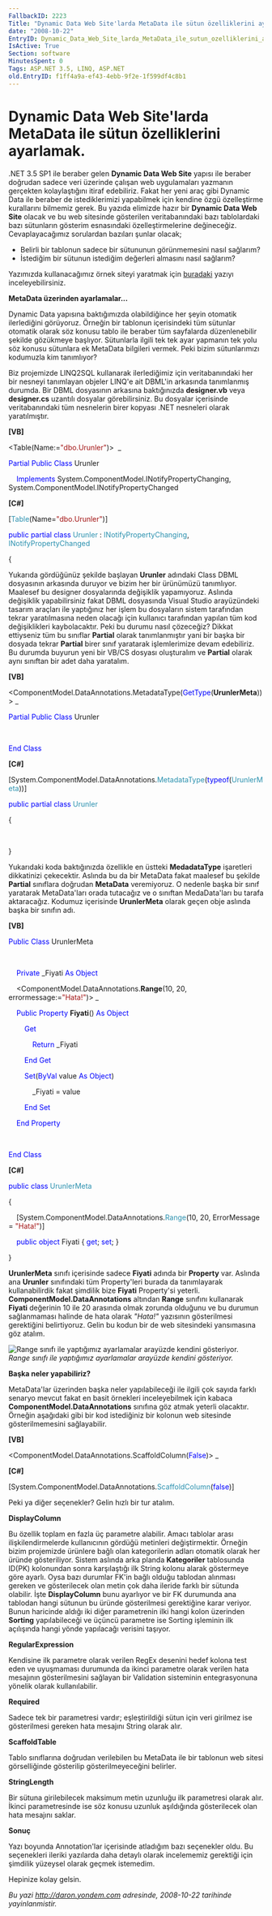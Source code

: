 ```yaml
---
FallbackID: 2223
Title: "Dynamic Data Web Site'larda MetaData ile sütun özelliklerini ayarlamak."
date: "2008-10-22"
EntryID: Dynamic_Data_Web_Site_larda_MetaData_ile_sutun_ozelliklerini_ayarlamak
IsActive: True
Section: software
MinutesSpent: 0
Tags: ASP.NET 3.5, LINQ, ASP.NET
old.EntryID: f1ff4a9a-ef43-4ebb-9f2e-1f599df4c8b1
---
```

# Dynamic Data Web Site'larda MetaData ile sütun özelliklerini ayarlamak.
.NET 3.5 SP1 ile beraber gelen **Dynamic Data Web Site** yapısı ile
beraber doğrudan sadece veri üzerinde çalışan web uygulamaları yazmanın
gerçekten kolaylaştığını itiraf edebiliriz. Fakat her yeni araç gibi
Dynamic Data ile beraber de istediklerimizi yapabilmek için kendine özgü
özelleştirme kurallarını bilmemiz gerek. Bu yazıda elimizde hazır bir
**Dynamic Data Web Site** olacak ve bu web sitesinde gösterilen
veritabanındaki bazı tablolardaki bazı sütunların gösterim esnasındaki
özelleştirmelerine değineceğiz. Cevaplayacağımız sorulardan bazıları
şunlar olacak;

-   Belirli bir tablonun sadece bir sütununun görünmemesini nasıl
    sağlarım?
-   İstediğim bir sütunun istediğim değerleri almasını nasıl sağlarım?

Yazımızda kullanacağımız örnek siteyi yaratmak için
[buradaki](http://daron.yondem.com/tr/post/a562c8ca-165a-41ba-b82b-0996aa8ea267)
yazıyı inceleyebilirsiniz.

**MetaData üzerinden ayarlamalar...**

Dynamic Data yapısına baktığımızda olabildiğince her şeyin otomatik
ilerlediğini görüyoruz. Örneğin bir tablonun içerisindeki tüm sütunlar
otomatik olarak söz konusu tablo ile beraber tüm sayfalarda
düzenlenebilir şekilde gözükmeye başlıyor. Sütunlarla ilgili tek tek
ayar yapmanın tek yolu söz konusu sütunlara ek MetaData bilgileri
vermek. Peki bizim sütunlarımızı kodumuzla kim tanımlıyor?

Biz projemizde LINQ2SQL kullanarak ilerlediğimiz için veritabanındaki
her bir nesneyi tanımlayan objeler LINQ'e ait DBML'in arkasında
tanımlanmış durumda. Bir DBML dosyasının arkasına baktığınızda
**designer.vb** veya **designer.cs** uzantılı dosyalar görebilirsiniz.
Bu dosyalar içerisinde veritabanındaki tüm nesnelerin birer kopyası .NET
nesneleri olarak yaratılmıştır.

**[VB]**

\<Table(Name:=<span style="color: #a31515;">"dbo.Urunler"</span>)\>  \_

<span style="color: blue;">Partial</span> <span
style="color: blue;">Public</span> <span
style="color: blue;">Class</span> Urunler

    <span style="color: blue;">Implements</span>
System.ComponentModel.INotifyPropertyChanging,
System.ComponentModel.INotifyPropertyChanged

**[C\#]**

[<span style="color: #2b91af;">Table</span>(Name=<span
style="color: #a31515;">"dbo.Urunler"</span>)]

<span style="color: blue;">public</span> <span
style="color: blue;">partial</span> <span
style="color: blue;">class</span> <span
style="color: #2b91af;">Urunler</span> : <span
style="color: #2b91af;">INotifyPropertyChanging</span>, <span
style="color: #2b91af;">INotifyPropertyChanged</span>

{

Yukarıda gördüğünüz şekilde başlayan **Urunler** adındaki Class DBML
dosyasının arkasında duruyor ve bizim her bir ürünümüzü tanımlıyor.
Maalesef bu designer dosyalarında değişiklik yapamıyoruz. Aslında
değişiklik yapabilirsiniz fakat DBML dosyasında Visual Studio
arayüzündeki tasarım araçları ile yaptığınız her işlem bu dosyaların
sistem tarafından tekrar yaratılmasına neden olacağı için kullanıcı
tarafından yapılan tüm kod değişiklikleri kaybolacaktır. Peki bu durumu
nasıl çözeceğiz? Dikkat ettiyseniz tüm bu sınıflar **Partial** olarak
tanımlanmıştır yani bir başka bir dosyada tekrar **Partial** birer sınıf
yaratarak işlemlerimize devam edebiliriz. Bu durumda buyurun yeni bir
VB/CS dosyası oluşturalım ve **Partial** olarak aynı sınıftan bir adet
daha yaratalım.

**[VB]**

\<ComponentModel.DataAnnotations.MetadataType(<span
style="color: blue;">GetType</span>(**UrunlerMeta**))\> \_

<span style="color: blue;">Partial</span> <span
style="color: blue;">Public</span> <span
style="color: blue;">Class</span> Urunler

 

<span style="color: blue;">End</span> <span
style="color: blue;">Class</span>

**[C\#]**

[System.ComponentModel.DataAnnotations.<span
style="color: #2b91af;">MetadataType</span>(<span
style="color: blue;">typeof</span>(<span
style="color: #2b91af;">UrunlerMeta</span>))]

<span style="color: blue;">public</span> <span
style="color: blue;">partial</span> <span
style="color: blue;">class</span> <span
style="color: #2b91af;">Urunler</span>

{

 

}

Yukarıdaki koda baktığınızda özellikle en üstteki **MedadataType**
işaretleri dikkatinizi çekecektir. Aslında bu da bir MetaData fakat
maalesef bu şekilde **Partial** sınıflara doğrudan **MetaData**
veremiyoruz. O nedenle başka bir sınıf yaratarak MetaData'ları orada
tutacağız ve o sınıftan MedaData'ları bu tarafa aktaracağız. Kodumuz
içerisinde **UrunlerMeta** olarak geçen obje aslında başka bir sınıfın
adı.

**[VB]**

<span style="color: blue;">Public</span> <span
style="color: blue;">Class</span> UrunlerMeta

 

    <span style="color: blue;">Private</span> \_Fiyati <span
style="color: blue;">As</span> <span style="color: blue;">Object</span>

    \<ComponentModel.DataAnnotations.**Range**(10, 20,
errormessage:=<span style="color: #a31515;">"Hata!"</span>)\> \_

    <span style="color: blue;">Public</span> <span
style="color: blue;">Property</span> **Fiyati**() <span
style="color: blue;">As</span> <span style="color: blue;">Object</span>

        <span style="color: blue;">Get</span>

            <span style="color: blue;">Return</span> \_Fiyati

        <span style="color: blue;">End</span> <span
style="color: blue;">Get</span>

        <span style="color: blue;">Set</span>(<span
style="color: blue;">ByVal</span> value <span
style="color: blue;">As</span> <span style="color: blue;">Object</span>)

            \_Fiyati = value

        <span style="color: blue;">End</span> <span
style="color: blue;">Set</span>

    <span style="color: blue;">End</span> <span
style="color: blue;">Property</span>

 

<span style="color: blue;">End</span> <span
style="color: blue;">Class</span>

**[C\#]**

<span style="color: blue;">public</span> <span
style="color: blue;">class</span> <span
style="color: #2b91af;">UrunlerMeta</span>

{

    [System.ComponentModel.DataAnnotations.<span
style="color: #2b91af;">Range</span>(10, 20, ErrorMessage = <span
style="color: #a31515;">"Hata!"</span>)]

    <span style="color: blue;">public</span> <span
style="color: blue;">object</span> Fiyati { <span
style="color: blue;">get</span>; <span style="color: blue;">set</span>;
}

}

**UrunlerMeta** sınıfı içerisinde sadece **Fiyati** adında bir
**Property** var. Aslında ana **Urunler** sınıfındaki tüm Property'leri
burada da tanımlayarak kullanabilirdik fakat şimdilik bize **Fiyati**
Property'si yeterli. **ComponentModel.DataAnnotations** altından
**Range** sınıfını kullanarak **Fiyati** değerinin 10 ile 20 arasında
olmak zorunda olduğunu ve bu durumun sağlanmaması halinde de hata olarak
*"Hata!"* yazısının gösterilmesi gerektiğini belirtiyoruz. Gelin bu
kodun bir de web sitesindeki yansımasına göz atalım.

![Range sınıfı ile yaptığımız ayarlamalar arayüzde kendini
gösteriyor.](media/Dynamic_Data_Web_Site_larda_MetaData_ile_sutun_ozelliklerini_ayarlamak/21102008_1.png)\
*Range sınıfı ile yaptığımız ayarlamalar arayüzde kendini gösteriyor.*

**Başka neler yapabiliriz?**

MetaData'lar üzerinden başka neler yapılabileceği ile ilgili çok sayıda
farklı senaryo mevcut fakat en basit örnekleri inceleyebilmek için
kabaca **ComponentModel.DataAnnotations** sınıfına göz atmak yeterli
olacaktır. Örneğin aşağıdaki gibi bir kod istediğiniz bir kolonun web
sitesinde gösterilmemesini sağlayabilir.

**[VB]**

\<ComponentModel.DataAnnotations.ScaffoldColumn(<span
style="color: blue;">False</span>)\> \_

**[C\#]**

[System.ComponentModel.DataAnnotations.<span
style="color: #2b91af;">ScaffoldColumn</span>(<span
style="color: blue;">false</span>)]

Peki ya diğer seçenekler? Gelin hızlı bir tur atalım.

**DisplayColumn**

Bu özellik toplam en fazla üç parametre alabilir. Amacı tablolar arası
ilişkilendirmelerde kullanıcının gördüğü metinleri değiştirmektir.
Örneğin bizim projemizde ürünlere bağlı olan kategorilerin adları
otomatik olarak her üründe gösteriliyor. Sistem aslında arka planda
**Kategoriler** tablosunda ID(PK) kolonundan sonra karşılaştığı ilk
String kolonu alarak göstermeye göre ayarlı. Oysa bazı durumlar FK'in
bağlı olduğu tablodan alınması gereken ve gösterilecek olan metin çok
daha ileride farklı bir sütunda olabilir. İşte **DisplayColumn** bunu
ayarlıyor ve bir FK durumunda ana tablodan hangi sütunun bu üründe
gösterilmesi gerektiğine karar veriyor. Bunun haricinde aldığı iki diğer
parametrenin ilki hangi kolon üzerinden **Sorting** yapılabileceği ve
üçüncü parametre ise Sorting işleminin ilk açılışında hangi yönde
yapılacağı verisini taşıyor.

**RegularExpression**

Kendisine ilk parametre olarak verilen RegEx desenini hedef kolona test
eden ve uyuşmaması durumunda da ikinci parametre olarak verilen hata
mesajının gösterilmesini sağlayan bir Validation sisteminin
entegrasyonuna yönelik olarak kullanılabilir.

**Required**

Sadece tek bir parametresi vardır; eşleştirildiği sütun için veri
girilmez ise gösterilmesi gereken hata mesajını String olarak alır.

**ScaffoldTable**

Tablo sınıflarına doğrudan verilebilen bu MetaData ile bir tablonun web
sitesi görselliğinde gösterilip gösterilmeyeceğini belirler.

**StringLength**

Bir sütuna girilebilecek maksimum metin uzunluğu ilk parametresi olarak
alır. İkinci parametresinde ise söz konusu uzunluk aşıldığında
gösterilecek olan hata mesajını saklar.

**Sonuç**

Yazı boyunda Annotation'lar içerisinde atladığım bazı seçenekler oldu.
Bu seçenekleri ileriki yazılarda daha detaylı olarak incelememiz
gerektiği için şimdilik yüzeysel olarak geçmek istemedim.

Hepinize kolay gelsin.



*Bu yazi http://daron.yondem.com adresinde, 2008-10-22 tarihinde yayinlanmistir.*
